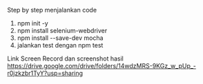 Step by step menjalankan code
1. npm init -y
2. npm install selenium-webdriver
3. npm install --save-dev mocha
4. jalankan test dengan npm test

Link Screen Record dan screenshot hasil
https://drive.google.com/drive/folders/14wdzMRS-9KGz_w_pUp_-r0jzkzbr1TyY?usp=sharing

